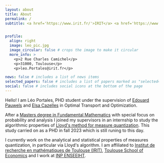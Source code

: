 ```yaml
---
layout: about
title: About
permalink: /
subtitle: <a href='https://www.irit.fr/'>IRIT</a> <a href='https://www.tse-fr.eu/fr'>TSE</a> <a href='https://www.enseeiht.fr/fr/index.html'>ENSEEIHT</a>


profile:
  align: right
  image: leo_pic.jpg
  image_circular: false # crops the image to make it circular
  more_info: >
    <p>2 Rue Charles Camichel</p>
    <p>31000, Toulouse</p>
    <p>leo.Portales@irit.fr</p>

news: false # includes a list of news items
selected_papers: false # includes a list of papers marked as "selected={true}"
social: false # includes social icons at the bottom of the page
---
```


Hello! I am Léo Portales, PHD student under the supervision of [Edouard Pauwels](https://www.tse-fr.eu/people/edouard-pauwels) and [Elsa Cazelles](https://www.irit.fr/~Elsa.Cazelles/) in Optimal Transport and Optimization. 

After a [Masters degree in Fundamental Mathematics](https://departement-math.univ-tlse3.fr/m2-research-innovation) with special focus on probability and analysis I joined my supervisors in an internship to study the algorithmic properties of [Lloyd's method for measure quantization](https://www.google.com/url?sa=t&source=web&rct=j&opi=89978449&url=https://www.irit.fr/~Elsa.Cazelles/wp-content/uploads/sites/53/2022/11/proposal_MSc_2023_PEPR_IA.pdf&ved=2ahUKEwiw0aDtxs6HAxUPfKQEHSrrO6wQFnoECBsQAQ&usg=AOvVaw3VBVO0XYZZVdSoqwbkfa7b). This study carried on as a PHD in fall 2023 which is still runing to this day. 

I currently work on the analytical and statistical properties of measures quantization, in particular via Lloyd's algorithm. I am affiliated to [Institut de recherche en mathématiques de Toulouse (IRIT)](https://www.irit.fr/), [Toulouse School of Economics](https://www.tse-fr.eu/fr) and I work at [INP ENSEEIHT](https://www.enseeiht.fr/fr/index.html). 